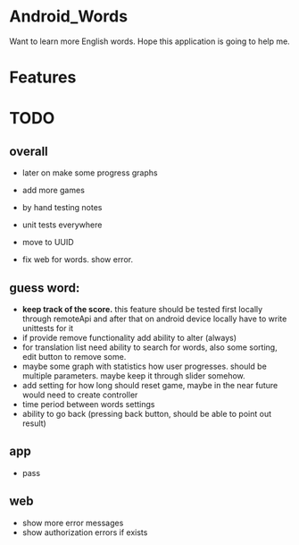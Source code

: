 # Android_Words
Want to learn more English words. Hope this application is going to help me.

# Features



# TODO

## overall
* later on make some progress graphs
* add more games
* by hand testing notes
* unit tests everywhere

* move to UUID

* fix web for words. show error.

## guess word:
* **keep track of the score.** this feature should be tested first locally through remoteApi and after that on android device locally
    have to write unittests for it
* if provide remove functionality add ability to alter (always)
* for translation list need ability to search for words, also some sorting, edit button to remove some.
* maybe some graph with statistics how user progresses. should be multiple parameters. maybe keep it through slider somehow.
* add setting for how long should reset game, maybe in the near future would need to create controller
* time period between words settings
* ability to go back (pressing back button, should be able to point out result)


## app
* pass

## web
* show more error messages
* show authorization errors if exists






